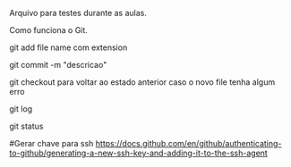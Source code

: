 Arquivo para testes durante as aulas.

Como funciona o Git.

git add file name com extension

git commit -m "descricao"

git checkout para voltar ao estado anterior caso o novo file tenha algum erro

git log

git status

#Gerar chave para ssh
https://docs.github.com/en/github/authenticating-to-github/generating-a-new-ssh-key-and-adding-it-to-the-ssh-agent

